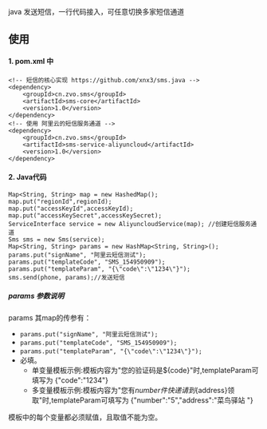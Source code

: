 java 发送短信，一行代码接入，可任意切换多家短信通道

## 使用
#### 1. pom.xml 中
````
<!-- 短信的核心实现 https://github.com/xnx3/sms.java -->
<dependency> 
	<groupId>cn.zvo.sms</groupId>
	<artifactId>sms-core</artifactId>
	<version>1.0</version>
</dependency>
<!-- 使用 阿里云的短信服务通道 -->
<dependency>
	<groupId>cn.zvo.sms</groupId>
	<artifactId>sms-service-aliyuncloud</artifactId>
	<version>1.0</version>
</dependency>
````

#### 2. Java代码

````
Map<String, String> map = new HashedMap();
map.put("regionId",regionId);
map.put("accessKeyId",accessKeyId);
map.put("accessKeySecret",accessKeySecret);
ServiceInterface service = new AliyuncloudService(map); //创建短信服务通道
Sms sms = new Sms(service);
Map<String, String> params = new HashMap<String, String>();
params.put("signName", "阿里云短信测试");
params.put("templateCode", "SMS_154950909");
params.put("templateParam", "{\"code\":\"1234\"}");
sms.send(phone, params);//发送短信
````

##### params 参数说明
params 其map的传参有： 

* ```` params.put("signName", "阿里云短信测试"); ```` 
* ```` params.put("templateCode", "SMS_154950909"); ```` 
* ```` params.put("templateParam", "{\"code\":\"1234\"}"); ````
 * 必填。
	* 单变量模板示例:模板内容为"您的验证码是${code}"时,templateParam可填写为 {\"code\":\"1234\"}
	* 多变量模板示例:模板内容为"您有${number}件快递请到${address}领取"时,templateParam可填写为 {\"number\":\"5\",\"address\":\"菜鸟驿站 \"}

模板中的每个变量都必须赋值，且取值不能为空。  

